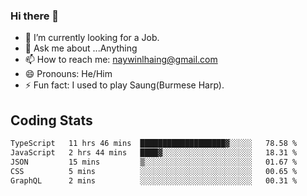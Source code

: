 ### Hi there 👋

- 🔭 I’m currently looking for a Job.
- 💬 Ask me about ...Anything
- 📫 How to reach me: naywinlhaing@gmail.com
- 😄 Pronouns: He/Him
- ⚡ Fun fact: I used to play Saung(Burmese Harp).


## Coding Stats
<!--START_SECTION:waka-->

```txt
TypeScript   11 hrs 46 mins  ███████████████████▓░░░░░   78.58 %
JavaScript   2 hrs 44 mins   ████▓░░░░░░░░░░░░░░░░░░░░   18.31 %
JSON         15 mins         ▒░░░░░░░░░░░░░░░░░░░░░░░░   01.67 %
CSS          5 mins          ░░░░░░░░░░░░░░░░░░░░░░░░░   00.65 %
GraphQL      2 mins          ░░░░░░░░░░░░░░░░░░░░░░░░░   00.31 %
```

<!--END_SECTION:waka-->
